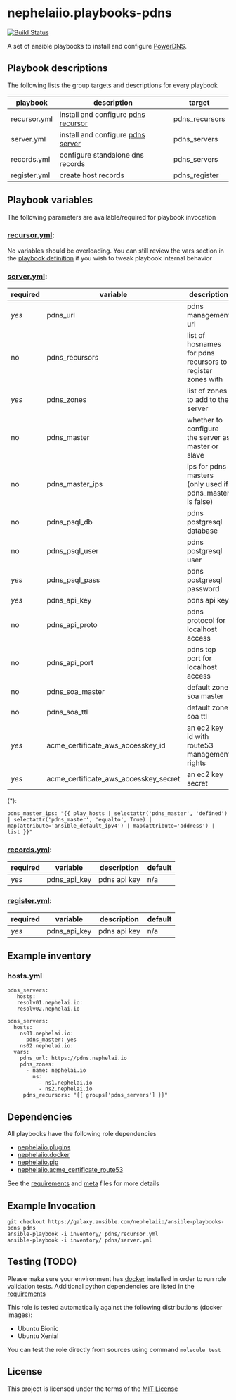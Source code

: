 # nephelaiio.playbooks-pdns

[![Build Status](https://travis-ci.org/nephelaiio/ansible-playbooks-pdns.svg?branch=master)](https://travis-ci.org/nephelaiio/ansible-playbooks-pdns)

A set of ansible playbooks to install and configure [PowerDNS](https://www.powerdns.com/).

## Playbook descriptions

The following lists the group targets and descriptions for every playbook

| playbook     | description                                                                   | target         |
| ---          | ---                                                                           | ---            |
| recursor.yml | install and configure [pdns recursor](https://www.powerdns.com/recursor.html) | pdns_recursors |
| server.yml   | install and configure [pdns server](https://www.powerdns.com/auth.html)       | pdns_servers   |
| records.yml  | configure standalone dns records                                              | pdns_servers |
| register.yml | create host records                                                           | pdns_register | default('all') |

## Playbook variables

The following parameters are available/required for playbook invocation

### [recursor.yml](recursor.yml):
No variables should be overloading. You can still review the vars section in the [playbook definition](recursor.yml) if you wish to tweak playbook internal behavior

### [server.yml](nginx.yml):
| required | variable                              | description                                                | default                                |
| ---      | ---                                   | ---                                                        | ---                                    |
| *yes*    | pdns_url                              | pdns management url                                        | 'https://{{ ansible_fqdn }}'           |
| no       | pdns_recursors                        | list of hosnames for pdns recursors to register zones with | []                                     |
| *yes*    | pdns_zones                            | list of zones to add to the server                         | []                                     |
| no       | pdns_master                           | whether to configure the server as master or slave         | no                                     |
| no       | pdns_master_ips                       | ips for pdns masters (only used if pdns_master is false)   | (*)                                    |
| no       | pdns_psql_db                          | pdns postgresql database                                   | pdns                                   |
| no       | pdns_psql_user                        | pdns postgresql user                                       | pdns                                   |
| *yes*    | pdns_psql_pass                        | pdns postgresql password                                   | n/a                                    |
| *yes*    | pdns_api_key                          | pdns api key                                               | n/a                                    |
| no       | pdns_api_proto                        | pdns protocol for localhost access                         | http                                   |
| no       | pdns_api_port                         | pdns tcp port for localhost access                         | 8081                                   |
| no       | pdns_soa_master                       | default zone soa master                                    | '{{ ansible_fqdn }}'                   |
| no       | pdns_soa_ttl                          | default zone soa ttl                                       | 3600                                   |
| *yes*    | acme_certificate_aws_accesskey_id     | an ec2 key id with route53 management rights               | lookup('env', 'AWS_ACCESS_KEY_ID')     |
| *yes*    | acme_certificate_aws_accesskey_secret | an ec2 key secret                                          | lookup('env', 'AWS_SECRET_ACCESS_KEY') |

(*):
```
pdns_master_ips: "{{ play_hosts | selectattr('pdns_master', 'defined') | selectattr('pdns_master', 'equalto', True) | map(attribute='ansible_default_ipv4') | map(attribute='address') | list }}"
```

### [records.yml](records.yml):
| required | variable       | description                        | default |
| ---      | ---            | ---                                | ---     |
| *yes*    | pdns_api_key   | pdns api key                       | n/a     |


### [register.yml](register.yml):
| required | variable       | description                        | default |
| ---      | ---            | ---                                | ---     |
| *yes*    | pdns_api_key   | pdns api key                       | n/a     |

## Example inventory

### hosts.yml
```{yaml}
pdns_servers:
   hosts:
   resolv01.nephelai.io:
   resolv02.nephelai.io

pdns_servers:
  hosts:
    ns01.nephelai.io:
      pdns_master: yes
    ns02.nephelai.io:
  vars:
    pdns_url: https://pdns.nephelai.io
    pdns_zones:
      - name: nephelai.io
        ns:
          - ns1.nephelai.io
          - ns2.nephelai.io
     pdns_recursors: "{{ groups['pdns_servers'] }}"
```

## Dependencies

All playbooks have the following role dependencies

* [nephelaiio.plugins](https://galaxy.ansible.com/nephelaiio/plugins)
* [nephelaiio.docker](https://galaxy.ansible.com/nephelaiio/docker)
* [nephelaiio.pip](https://galaxy.ansible.com/nephelaiio/pip)
* [nephelaiio.acme_certificate_route53](https://galaxy.ansible.com/nephelaiio/acme_certificate_route53)

See the [requirements](https://raw.githubusercontent.com/nephelaiio/ansible-role-requirements/master/requirements.txt) and [meta](meta.yml) files for more details

## Example Invocation

```
git checkout https://galaxy.ansible.com/nephelaiio/ansible-playbooks-pdns pdns
ansible-playbook -i inventory/ pdns/recursor.yml
ansible-playbook -i inventory/ pdns/server.yml
```

## Testing (TODO)

Please make sure your environment has [docker](https://www.docker.com) installed in order to run role validation tests. Additional python dependencies are listed in the [requirements](https://raw.githubusercontent.com/nephelaiio/ansible-role-requirements/master/requirements.txt)

This role is tested automatically against the following distributions (docker images):

  * Ubuntu Bionic
  * Ubuntu Xenial

You can test the role directly from sources using command ` molecule test `

## License

This project is licensed under the terms of the [MIT License](/LICENSE)
